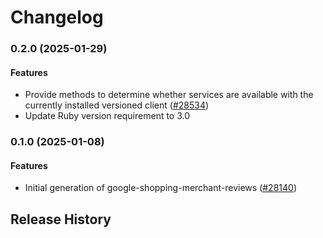 # Changelog

### 0.2.0 (2025-01-29)

#### Features

* Provide methods to determine whether services are available with the currently installed versioned client ([#28534](https://github.com/googleapis/google-cloud-ruby/issues/28534)) 
* Update Ruby version requirement to 3.0 

### 0.1.0 (2025-01-08)

#### Features

* Initial generation of google-shopping-merchant-reviews ([#28140](https://github.com/googleapis/google-cloud-ruby/issues/28140)) 

## Release History

